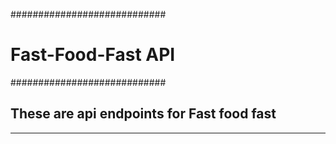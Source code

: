 ############################
#  Fast-Food-Fast API
############################

<h2>These are api endpoints for Fast food fast</h2>
<hr>
